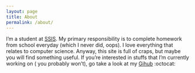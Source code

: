 ```yaml
---
layout: page
title: About
permalink: /about/
---
```


I’m a student at [SSIS][1]. My primary responsibility is to complete homework from school everyday
(which I never did, oops). I love everything that relates to computer science. Anyway, this site is 
full of craps, but maybe you will find something useful. If you’re interested in stuffs that I’m 
currently working on ( you probably won’t), go take a look at my [Gihub][2] :octocat:

[1]: http://www.ssis.edu.vn/
[2]: https://github.com/chiayolin/
